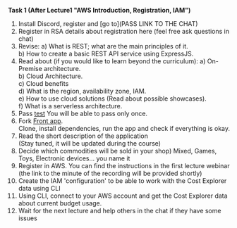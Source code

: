 **Task 1 (After Lecture1 "AWS Introduction, Registration, IAM")**

 1. Install Discord, register and [go to](PASS LINK TO THE CHAT)
 2. Register in RSA
    details about registration here (feel free ask questions in chat)
 3. Revise: 
       a) What is REST; what are the main principles of it.  
       b) How to create a basic REST API service using ExpressJS. 
 2. Read about (if you would like to learn beyond the curriculum):
       a) On-Premise architecture.      
       b) Cloud Architecture.  
       c) Cloud benefits  
       d) What is the region, availability zone, IAM.  
       e) How to use cloud solutions (Read about possible showcases).  
       f) What is a serverless architecture. 
 3. Pass [test](https://forms.gle/ftxc2Qv2rr6qj4So8) You will be able to pass only once.
 4. Fork [Front app](https://github.com/rolling-scopes-school/nodejs-aws-fe).  
    Clone, install dependencies, run the app and check if everything is okay.
 5. Read the short description of the application  
    (Stay tuned, it will be updated during the course)
 6. Decide which commodities will be sold in your shop)  Mixed, Games, Toys, Electronic devices... you name it
 7. Register in AWS. You can find the instructions in the first lecture webinar (the link to the minute of the recording will be provided shortly)
 8. Create the IAM 'configuration' to be able to work with the Cost Explorer data using CLI
 9. Using CLI, connect to your AWS account and get the Cost Explorer data about current budget usage.
 10. Wait for the next lecture and help others in the chat if they have some issues
